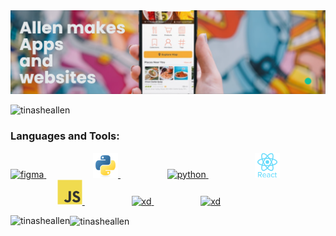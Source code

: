 <img src="https://github.com/tinasheallen/tinasheallen/blob/main/banner.png" alt="banner that says Allen makes apps and websites">



<p align="left"> <img src="https://komarev.com/ghpvc/?username=tinasheallen&label=Profile%20views&color=0e75b6&style=flat" alt="tinasheallen" /> </p>



<h3 align="left">Languages and Tools:</h3>
  <p align="left"> </a> 
  

<a href="https://www.figma.com/" target="_blank" rel="noreferrer"> <img src="https://www.vectorlogo.zone/logos/figma/figma-icon.svg" alt="figma" width="40" height="40"/> 
</a>&nbsp;&nbsp;&nbsp;&nbsp;&nbsp;&nbsp;&nbsp;&nbsp;&nbsp;&nbsp;&nbsp;&nbsp;&nbsp;&nbsp;&nbsp;&nbsp;&nbsp;&nbsp;
<a href="https://www.python.org" target="_blank" rel="noreferrer"> <img src="https://raw.githubusercontent.com/devicons/devicon/master/icons/python/python-original.svg" alt="python" width="40" height="40"/> 
</a>&nbsp;&nbsp;&nbsp;&nbsp;&nbsp;&nbsp;&nbsp;&nbsp;&nbsp;&nbsp;&nbsp;&nbsp;&nbsp;&nbsp;&nbsp;&nbsp;&nbsp;&nbsp;
<a href="https://www.swift.org" target="_blank" rel="noreferrer"> <img src="https://cdn.worldvectorlogo.com/logos/swift-15.svg" alt="python" width="40" height="40"/>
</a>&nbsp;&nbsp;&nbsp;&nbsp;&nbsp;&nbsp;&nbsp;&nbsp;&nbsp;&nbsp;&nbsp;&nbsp;&nbsp;&nbsp;&nbsp;&nbsp;&nbsp;&nbsp;
<a href="https://reactjs.org/" target="_blank" rel="noreferrer"> <img src="https://raw.githubusercontent.com/devicons/devicon/master/icons/react/react-original-wordmark.svg" alt="react" width="40" height="40"/> 
</a>&nbsp;&nbsp;&nbsp;&nbsp;&nbsp;&nbsp;&nbsp;&nbsp;&nbsp;&nbsp;&nbsp;&nbsp;&nbsp;&nbsp;&nbsp;&nbsp;&nbsp;&nbsp;
<a href="https://developer.mozilla.org/en-US/docs/Web/JavaScript" target="_blank" rel="noreferrer"> <img src="https://raw.githubusercontent.com/devicons/devicon/master/icons/javascript/javascript-original.svg" alt="javascript" width="40" height="40"/> 
</a>&nbsp;&nbsp;&nbsp;&nbsp;&nbsp;&nbsp;&nbsp;&nbsp;&nbsp;&nbsp;&nbsp;&nbsp;&nbsp;&nbsp;&nbsp;&nbsp;&nbsp;&nbsp;
<a href="https://www.typescriptlang.org/" target="_blank" rel="noreferrer"> <img src="https://cdn.worldvectorlogo.com/logos/typescript-2.svg" alt="xd" width="40" height="40"/> 
</a>&nbsp;&nbsp;&nbsp;&nbsp;&nbsp;&nbsp;&nbsp;&nbsp;&nbsp;&nbsp;&nbsp;&nbsp;&nbsp;&nbsp;&nbsp;&nbsp;&nbsp;&nbsp;
<a href="https://www./nodejs.org/" target="_blank" rel="noreferrer"> <img src="https://cdn.worldvectorlogo.com/logos/nodejs-icon.svg" alt="xd" width="40" height="40"/>
</a>
</p>


<p><img align="left" src="https://github-readme-stats.vercel.app/api/top-langs?username=tinasheallen&show_icons=true&locale=en&layout=compact" alt="tinasheallen" /></p>

<p><img align="center" src="https://github-readme-streak-stats.herokuapp.com/?user=tinasheallen&" alt="tinasheallen" /></p>

